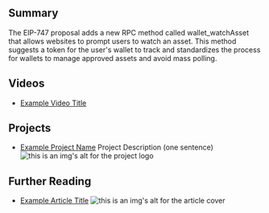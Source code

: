 ## Summary

The EIP-747 proposal adds a new RPC method called wallet_watchAsset that allows websites to prompt users to watch an asset. This method suggests a token for the user's wallet to track and standardizes the process for wallets to manage approved assets and avoid mass polling.

## Videos

- [Example Video Title](https://www.youtube.com/watch?v=TDGq4aeevgY)

## Projects

- [Example Project Name](https://xxxx.xxx/xxxxx) Project Description (one sentence) ![this is an img's alt for the project logo](https://xxxx.xxx/project-logo.xxx)

## Further Reading

- [Example Article Title](https://xxxx.xxx/xxxxx) ![this is an img's alt for the article cover](https://xxxx.xxx/article-cover.xxx)
